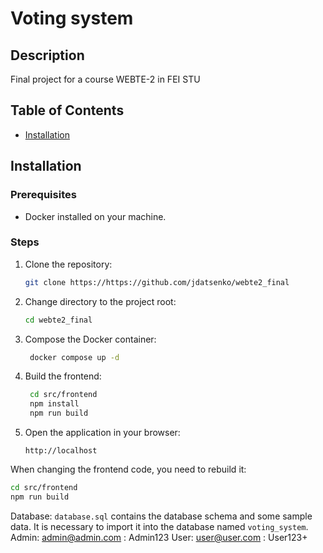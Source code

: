 # Voting system

## Description

Final project for a course WEBTE-2 in FEI STU

## Table of Contents

- [Installation](#installation)

## Installation

### Prerequisites

- Docker installed on your machine.

### Steps

1. Clone the repository:
   ```sh
   git clone https://https://github.com/jdatsenko/webte2_final
   ```
2. Change directory to the project root:
   ```sh
   cd webte2_final
   ```
3. Compose the Docker container:
   ```sh
    docker compose up -d
   ```
4. Build the frontend:
   ```sh
    cd src/frontend
    npm install
    npm run build
   ```
5. Open the application in your browser:
   ```
   http://localhost
   ```

When changing the frontend code, you need to rebuild it:

```sh
cd src/frontend
npm run build
```

Database:
`database.sql` contains the database schema and some sample data. It is necessary to import it into the database named `voting_system`.
Admin: admin@admin.com : Admin123
User: user@user.com : User123+
